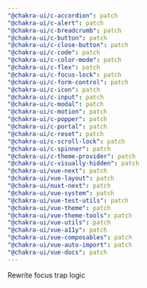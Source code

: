 ```yaml
---
"@chakra-ui/c-accordion": patch
"@chakra-ui/c-alert": patch
"@chakra-ui/c-breadcrumb": patch
"@chakra-ui/c-button": patch
"@chakra-ui/c-close-button": patch
"@chakra-ui/c-code": patch
"@chakra-ui/c-color-mode": patch
"@chakra-ui/c-flex": patch
"@chakra-ui/c-focus-lock": patch
"@chakra-ui/c-form-control": patch
"@chakra-ui/c-icon": patch
"@chakra-ui/c-input": patch
"@chakra-ui/c-modal": patch
"@chakra-ui/c-motion": patch
"@chakra-ui/c-popper": patch
"@chakra-ui/c-portal": patch
"@chakra-ui/c-reset": patch
"@chakra-ui/c-scroll-lock": patch
"@chakra-ui/c-spinner": patch
"@chakra-ui/c-theme-provider": patch
"@chakra-ui/c-visually-hidden": patch
"@chakra-ui/vue-next": patch
"@chakra-ui/vue-layout": patch
"@chakra-ui/nuxt-next": patch
"@chakra-ui/vue-system": patch
"@chakra-ui/vue-test-utils": patch
"@chakra-ui/vue-theme": patch
"@chakra-ui/vue-theme-tools": patch
"@chakra-ui/vue-utils": patch
"@chakra-ui/vue-a11y": patch
"@chakra-ui/vue-composables": patch
"@chakra-ui/vue-auto-import": patch
"@chakra-ui/vue-docs": patch
---
```


Rewrite focus trap logic
